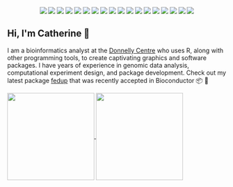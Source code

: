 <div align="center">

![](https://img.shields.io/badge/OS-macOS-informational?style=flat-square&logo=apple&logoColor=FFFFFF&color=A180AD)
![](https://img.shields.io/badge/OS-Linux-informational?style=flat-square&logo=linux&logoColor=FCC624&color=A180AD)
![](https://img.shields.io/badge/Code-R-informational?style=flat-square&logo=r&logoColor=276DC3&color=A180AD)
![](https://img.shields.io/badge/Code-CSS-informational?style=flat-square&logo=css3&logoColor=1572B6&color=A180AD)
![](https://img.shields.io/badge/Editor-Atom-informational?style=flat-square&logo=atom&logoColor=2596be&color=A180AD)
![](https://img.shields.io/badge/Shell-bash-informational?style=flat-square&logo=gnu-bash&logoColor=4EAA25&color=A180AD)
![](https://img.shields.io/badge/IDE-RStudio-informational?style=flat-square&logo=rstudio&logoColor=75AADB&color=A180AD)
![](https://img.shields.io/badge/IDE-Xcode-informational?style=flat-square&logo=xcode&logoColor=147EFB&color=A180AD)
![](https://img.shields.io/badge/Tools-GitHub-informational?style=flat-square&logo=github&logoColor=FFFFFF&color=A180AD)
![](https://img.shields.io/badge/Tools-git-informational?style=flat-square&logo=git&logoColor=F05032&color=A180AD)
![](https://img.shields.io/badge/Tools-GitHub%20Actions-informational?style=flat-square&logo=github%20actions&logoColor=2088FF&color=A180AD)
![](https://img.shields.io/badge/Tools-AppVeyor-informational?style=flat-square&logo=appveyor&logoColor=00B3E0&color=A180AD)
![](https://img.shields.io/badge/Tools-Travis%20CI-informational?style=flat-square&logo=travis%20ci&logoColor=3EAAAF&color=A180AD)
![](https://img.shields.io/badge/Tools-Codecov-informational?style=flat-square&logo=Codecov&logoColor=F01F7A&color=A180AD)
![](https://img.shields.io/badge/Tools-Docker-informational?style=flat-square&logo=docker&logoColor=2496ED&color=A180AD)
![](https://img.shields.io/badge/Tools-Vercel-informational?style=flat-square&logo=vercel&logoColor=000000&color=A180AD)
![](https://img.shields.io/badge/Design-Inkscape-informational?style=flat-square&logo=inkscape&logoColor=000000&color=A180AD)
![](https://img.shields.io/badge/Design-Adobe%20Illustrator-informational?style=flat-square&logo=adobe%20illustrator&logoColor=ff0000&color=A180AD)

<div align="left">

## Hi, I'm Catherine :wave:

I am a bioinformatics analyst at the [Donnelly Centre](https://ccbr.utoronto.ca/donnelly-centre-cellular-and-biomolecular-research) who uses R, along with other programming tools, to create captivating graphics and software packages. I have years of experience in genomic data analysis, computational experiment design, and package development. Check out my latest package [fedup](https://github.com/rosscm/fedup) that was recently accepted in Bioconductor :package: :star2:


<a href="https://github.com/rosscm">
  <img align="center" height=200 src="https://github-readme-stats.vercel.app/api?username=rosscm&count_private=true&show_icons=true&theme=tokyonight&hide_border=true%include_all_commits=true" />
</a>
<a href="https://github.com/rosscm">
  <img align="center" height=200 src="https://github-readme-stats.vercel.app/api/top-langs/?username=rosscm&hide_title=true&theme=tokyonight&hide_border=true" />
</a>
